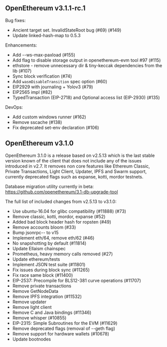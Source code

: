 ## OpenEthereum v3.1.1-rc.1

Bug fixes:
* Ancient target set. InvalidStateRoot bug (#69) (#149)
* Update linked-hash-map to 0.5.3

Enhancements:
* Add --ws-max-paxload (#155)
* Add flag to disable storage output in openethereum-evm tool #97 (#115)
* ethstore - remove unnecessary dir & tiny-keccak dependencies from the lib (#107)
* Sync block verification (#74) 
* Add `wasmDisableTransition` spec option (#60)
* EIP2929 with journaling + Yolov3 (#79)
* EIP2565 impl (#82)
* TypedTransaction (EIP-2718) and Optional access list (EIP-2930) (#135)

DevOps:
* Add custom windows runner (#162)
* Remove sscache (#138)
* Fix deprecated set-env declaration (#106)


## OpenEthereum v3.1.0

OpenEthereum 3.1.0 is a release based on v2.5.13 which is the last stable version known of the client that does not include any of the issues introduced in v2.7. It removes non core features like Ethereum Classic, Private Transactions, Light Client, Updater, IPFS and Swarm support, currently deprecated flags such as expanse, kotti, mordor testnets.

Database migration utility currently in beta: https://github.com/openethereum/3.1-db-upgrade-tool

The full list of included changes from v2.5.13 to v3.1.0:

* Use ubuntu-16.04 for glibc compatibility (#11888) (#73)
* Remove classic, kotti, mordor, expanse (#52)
* Added bad block header hash for ropsten (#49)
* Remove accounts bloom (#33)
* Bump jsonrpc-- to v15
* Implement eth/64, remove eth/62 (#46)
* No snapshotting by default (#11814)
* Update Ellaism chainspec
* Prometheus, heavy memory calls removed (#27)
* Update ethereum/tests
* Implement JSON test suite (#11801)
* Fix issues during block sync (#11265)
* Fix race same block (#11400)
* EIP-2537: Precompile for BLS12-381 curve operations (#11707)
* Remove private transactions
* Remove GetNodeData
* Remove IPFS integration (#11532)
* Remove updater
* Remove light client
* Remove C and Java bindings (#11346)
* Remove whisper (#10855)
* EIP-2315: Simple Subroutines for the EVM (#11629)
* Remove deprecated flags (removal of --geth flag)
* Remove support for hardware wallets (#10678)
* Update bootnodes

